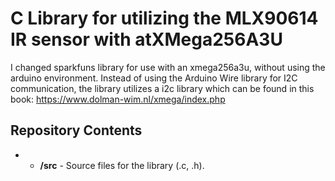 C Library for utilizing the MLX90614 IR sensor with atXMega256A3U
========================================
I changed sparkfuns library for use with an xmega256a3u, without using the arduino environment. Instead of using the Arduino Wire library for I2C communication, the library utilizes a i2c library which can be found in this book: https://www.dolman-wim.nl/xmega/index.php

Repository Contents
-------------------
* * **/src** - Source files for the library (.c, .h).
